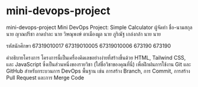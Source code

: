 # mini-devops-project
mini-devops-project
Mini DevOps Project: Simple Calculator
ผู้จัดทำ
ชื่อ-นามสกุล
นาย ญาณปรีชา ลาดปาละ
นาย วิษณุพงษ์ ตาเมืองมูล
นาย ภูริณัฐ เกล่งกล้า
นาย
นาย

รหัสนักศึกษา
67319010017
67319010005
67319010006
673190
673190

คำอธิบายโครงการ
โครงการนี้เป็นเครื่องคิดเลขอย่างง่ายที่สร้างขึ้นด้วย HTML, Tailwind CSS, และ JavaScript ซึ่งเป็นส่วนหนึ่งของรายวิชา (ใส่ชื่อวิชาของคุณที่นี่) เพื่อฝึกฝนการใช้งาน Git และ GitHub สำหรับกระบวนการ DevOps พื้นฐาน เช่น การสร้าง Branch, การ Commit, การสร้าง Pull Request และการ Merge Code
